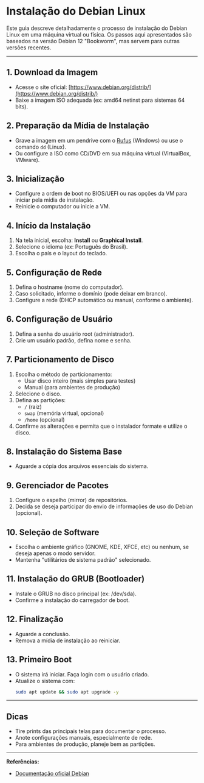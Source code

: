 # Instalação do Debian Linux

Este guia descreve detalhadamente o processo de instalação do Debian Linux em uma máquina virtual ou física. Os passos aqui apresentados são baseados na versão Debian 12 "Bookworm", mas servem para outras versões recentes.

---

## 1. Download da Imagem

- Acesse o site oficial: [https://www.debian.org/distrib/](https://www.debian.org/distrib/)
- Baixe a imagem ISO adequada (ex: amd64 netinst para sistemas 64 bits).

## 2. Preparação da Mídia de Instalação

- Grave a imagem em um pendrive com o [Rufus](https://rufus.ie/) (Windows) ou use o comando `dd` (Linux).
- Ou configure a ISO como CD/DVD em sua máquina virtual (VirtualBox, VMware).

## 3. Inicialização

- Configure a ordem de boot no BIOS/UEFI ou nas opções da VM para iniciar pela mídia de instalação.
- Reinicie o computador ou inicie a VM.

## 4. Início da Instalação

1. Na tela inicial, escolha: **Install** ou **Graphical Install**.
2. Selecione o idioma (ex: Português do Brasil).
3. Escolha o país e o layout do teclado.

## 5. Configuração de Rede

1. Defina o hostname (nome do computador).
2. Caso solicitado, informe o domínio (pode deixar em branco).
3. Configure a rede (DHCP automático ou manual, conforme o ambiente).

## 6. Configuração de Usuário

1. Defina a senha do usuário root (administrador).
2. Crie um usuário padrão, defina nome e senha.

## 7. Particionamento de Disco

1. Escolha o método de particionamento:
   - Usar disco inteiro (mais simples para testes)
   - Manual (para ambientes de produção)
2. Selecione o disco.
3. Defina as partições:
   - `/` (raiz)
   - `swap` (memória virtual, opcional)
   - `/home` (opcional)
4. Confirme as alterações e permita que o instalador formate e utilize o disco.

## 8. Instalação do Sistema Base

- Aguarde a cópia dos arquivos essenciais do sistema.

## 9. Gerenciador de Pacotes

1. Configure o espelho (mirror) de repositórios.
2. Decida se deseja participar do envio de informações de uso do Debian (opcional).

## 10. Seleção de Software

- Escolha o ambiente gráfico (GNOME, KDE, XFCE, etc) ou nenhum, se deseja apenas o modo servidor.
- Mantenha "utilitários de sistema padrão" selecionado.

## 11. Instalação do GRUB (Bootloader)

- Instale o GRUB no disco principal (ex: /dev/sda).
- Confirme a instalação do carregador de boot.

## 12. Finalização

- Aguarde a conclusão.
- Remova a mídia de instalação ao reiniciar.

## 13. Primeiro Boot

- O sistema irá iniciar. Faça login com o usuário criado.
- Atualize o sistema com:
  ```bash
  sudo apt update && sudo apt upgrade -y
  ```

---

## Dicas

- Tire prints das principais telas para documentar o processo.
- Anote configurações manuais, especialmente de rede.
- Para ambientes de produção, planeje bem as partições.

---

**Referências:**
- [Documentação oficial Debian](https://www.debian.org/releases/stable/installmanual)